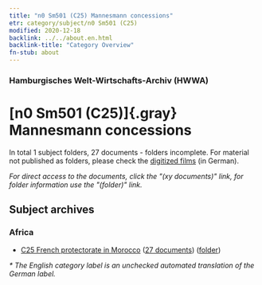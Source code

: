 ```yaml
---
title: "n0 Sm501 (C25) Mannesmann concessions"
etr: category/subject/n0 Sm501 (C25)
modified: 2020-12-18
backlink: ../../about.en.html
backlink-title: "Category Overview"
fn-stub: about
---
```


### Hamburgisches Welt-Wirtschafts-Archiv (HWWA)
# [n0 Sm501 (C25)]{.gray}&#8201; Mannesmann concessions&#160; 





In total 1 subject folders, 27 documents - folders incomplete.
For material not published as folders, please check the [digitized films](/film/h1_sh) (in German).

_For direct access to the documents, click the "(xy documents)" link, for folder information use the "(folder)" link._

## Subject archives



### Africa

- [C25 French protectorate in Morocco](../../../geo/about.en.html#C25) (<a href="https://dfg-viewer.de/show/?tx_dlf[id]=https://pm20.zbw.eu/mets/sh/1413xx/141358/1458xx/145872/public.mets.en.xml" target="_blank">27 documents</a>) ([folder](http://purl.org/pressemappe20/folder/sh/141358,145872))


_* The English category label is an unchecked automated translation of the German label._

